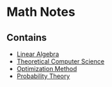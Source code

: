 # Math Notes

## Contains

* [Linear Algebra](https://github.com/lygztq/math-note/tree/master/LinearAlgebra)
* [Theoretical Computer Science](https://github.com/lygztq/math-note/tree/master/TCS)
* [Optimization Method](https://github.com/lygztq/math-note/tree/master/OptimizationMethod)
* [Probability Theory](https://github.com/lygztq/math-note/tree/master/ProbabilityTheory)